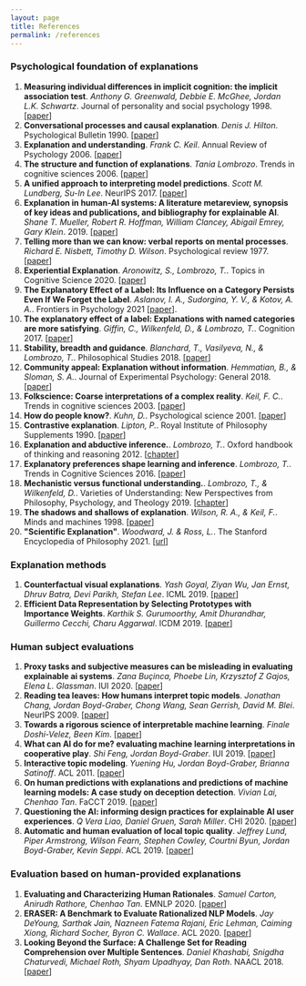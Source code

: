 ```yaml
---
layout: page
title: References 
permalink: /references
---
```


### Psychological foundation of explanations
1. **Measuring individual differences in implicit cognition: the implicit association test**. *Anthony G. Greenwald, Debbie E. McGhee, Jordan L.K. Schwartz*. Journal of personality and social psychology 1998. [[paper](https://faculty.washington.edu/agg/pdf/Gwald_McGh_Schw_JPSP_1998.OCR.pdf)]
2. **Conversational processes and causal explanation**. *Denis J. Hilton*. Psychological Bulletin 1990. [[paper](http://citeseerx.ist.psu.edu/viewdoc/download?doi=10.1.1.391.7282&rep=rep1&type=pdf)] 
3. **Explanation and understanding**. *Frank C. Keil*. Annual Review of Psychology 2006. [[paper](https://cogdevlab.yale.edu/sites/default/files/files/annurev_psych_explan.pdf)]
4. **The structure and function of explanations**. *Tania Lombrozo*. Trends in cognitive sciences 2006. [[paper](http://fitelson.org/few/few_08/lombrozo_reading.pdf)]
5. **A unified approach to interpreting model predictions**. *Scott M. Lundberg, Su-In Lee*. NeurIPS 2017. [[paper](https://papers.nips.cc/paper/2017/hash/8a20a8621978632d76c43dfd28b67767-Abstract.html)]
6. **Explanation in human-AI systems: A literature metareview, synopsis of key ideas and publications, and bibliography for explainable AI**. *Shane T. Mueller, Robert R. Hoffman, William Clancey, Abigail Emrey, Gary Klein*. 2019. [[paper](https://arxiv.org/abs/1902.01876)]
7. **Telling more than we can know: verbal reports on mental processes**. *Richard E. Nisbett, Timothy D. Wilson*. Psychological review 1977. [[paper](https://home.csulb.edu/~cwallis/382/readings/482/nisbett%20saying%20more.pdf)]
8. **Experiential Explanation**. *Aronowitz, S., Lombrozo, T.*. Topics in Cognitive Science 2020. [[paper](https://cognition.princeton.edu/publications/experiential-explanation)]
9. **The Explanatory Effect of a Label: Its Influence on a Category Persists Even If We Forget the Label**. *Aslanov, I. A., Sudorgina, Y. V., & Kotov, A. A.*. Frontiers in Psychology 2021 [[paper](https://europepmc.org/article/med/35069325)].
10. **The explanatory effect of a label: Explanations with named categories are more satisfying**. *Giffin, C., Wilkenfeld, D., & Lombrozo, T.*. Cognition 2017. [[paper](https://cognition.princeton.edu/publications/explanatory-effect-label-explanations-named-categories-are-more-satisfying)]
11. **Stability, breadth and guidance**. *Blanchard, T., Vasilyeva, N., & Lombrozo, T.*. Philosophical Studies 2018. [[paper](https://cognition.princeton.edu/publications/stability-breadth-and-guidance)]
12. **Community appeal: Explanation without information**. *Hemmatian, B., & Sloman, S. A.*. Journal of Experimental Psychology: General 2018. [[paper](https://psycnet.apa.org/record/2018-45942-001)]
13. **Folkscience: Coarse interpretations of a complex reality**. *Keil, F. C.*. Trends in cognitive sciences 2003. [[paper](https://cogdevlab.yale.edu/sites/default/files/files/KeilTICS04.pdf)]
14. **How do people know?**. *Kuhn, D.*. Psychological science 2001. [[paper](https://www.tc.columbia.edu/faculty/dk100/faculty-profile/files/Kuhn2001_Howdopeopleknow.pdf)]
15. **Contrastive explanation**. *Lipton, P.*. Royal Institute of Philosophy Supplements 1990. [[paper](https://www.cambridge.org/core/journals/royal-institute-of-philosophy-supplements/article/abs/contrastive-explanation/EB3C55BBB37E6D0B2A88705EBD1F3BA5)]
16. **Explanation and abductive inference.**. *Lombrozo, T.*. Oxford handbook of thinking and reasoning 2012. [[chapter](https://cognition.princeton.edu/sites/default/files/cognition/files/explanation_abductive_inference.pdf)]
17. **Explanatory preferences shape learning and inference**. *Lombrozo, T.*. Trends in Cognitive Sciences 2016. [[paper](https://cognition.princeton.edu/publications/explanatory-preferences-shape-learning-and-inference)]
18. **Mechanistic versus functional understanding.**. *Lombrozo, T., & Wilkenfeld, D.*. Varieties of Understanding: New Perspectives from Philosophy, Psychology, and Theology 2019. [[chapter](https://cognition.princeton.edu/publications/mechanistic-versus-functional-understanding-0)]
19. **The shadows and shallows of explanation**. *Wilson, R. A., & Keil, F.*. Minds and machines 1998. [[paper](https://www.researchgate.net/publication/227151940_The_Shadows_and_Shallows_of_Explanation)]
20. **"Scientific Explanation"**. *Woodward, J. & Ross, L.*. The Stanford Encyclopedia of Philosophy 2021. [[url](https://plato.stanford.edu/archives/sum2021/entries/scientific-explanation/)]

### Explanation methods
1. **Counterfactual visual explanations**. *Yash Goyal, Ziyan Wu, Jan Ernst, Dhruv Batra, Devi Parikh, Stefan Lee*. ICML 2019. [[paper](https://arxiv.org/abs/1904.07451)]
2. **Efficient Data Representation by Selecting Prototypes with Importance Weights**. *Karthik S. Gurumoorthy, Amit Dhurandhar, Guillermo Cecchi, Charu Aggarwal*. ICDM 2019. [[paper](https://arxiv.org/abs/1707.01212)]

### Human subject evaluations
1. **Proxy tasks and subjective measures can be misleading in evaluating explainable ai systems**. *Zana Buçinca, Phoebe Lin, Krzysztof Z Gajos, Elena L. Glassman*. IUI 2020. [[paper](https://arxiv.org/abs/2001.08298)]
2. **Reading tea leaves: How humans interpret topic models**. *Jonathan Chang, Jordan Boyd-Graber, Chong Wang, Sean Gerrish, David M. Blei*. NeurIPS 2009. [[paper](https://papers.nips.cc/paper/2009/hash/f92586a25bb3145facd64ab20fd554ff-Abstract.html)]
3. **Towards a rigorous science of interpretable machine learning**. *Finale Doshi-Velez, Been Kim*. [[paper](https://arxiv.org/abs/1702.08608)]
4. **What can AI do for me? evaluating machine learning interpretations in cooperative play**. *Shi Feng, Jordan Boyd-Graber*. IUI 2019. [[paper](https://arxiv.org/abs/1810.09648)]
5. **Interactive topic modeling**. *Yuening Hu, Jordan Boyd-Graber, Brianna Satinoff*. ACL 2011. [[paper](https://aclanthology.org/P11-1026/)]
6. **On human predictions with explanations and predictions of machine learning models: A case study on deception detection**. *Vivian Lai, Chenhao Tan*. FaCCT 2019. [[paper](https://arxiv.org/abs/1811.07901)]
7. **Questioning the AI: informing design practices for explainable AI user experiences**. *Q Vera Liao, Daniel Gruen, Sarah Miller*. CHI 2020. [[paper](https://arxiv.org/abs/2001.02478)]
8. **Automatic and human evaluation of local topic quality**. *Jeffrey Lund, Piper Armstrong, Wilson Fearn, Stephen Cowley, Courtni Byun, Jordan Boyd-Graber, Kevin Seppi*. ACL 2019. [[paper](https://aclanthology.org/P19-1076/)]

### Evaluation based on human-provided explanations

1. **Evaluating and Characterizing Human Rationales**. *Samuel Carton, Anirudh Rathore, Chenhao Tan*. EMNLP 2020. [[paper](https://arxiv.org/abs/2010.04736)]
2.  **ERASER: A Benchmark to Evaluate Rationalized NLP Models**. *Jay DeYoung, Sarthak Jain, Nazneen Fatema Rajani, Eric Lehman, Caiming Xiong, Richard Socher, Byron C. Wallace*. ACL 2020. [[paper](https://arxiv.org/abs/1911.03429)]
3. **Looking Beyond the Surface: A Challenge Set for Reading Comprehension over Multiple Sentences**. *Daniel Khashabi, Snigdha Chaturvedi, Michael Roth, Shyam Upadhyay, Dan Roth*. NAACL 2018. [[paper](https://aclanthology.org/N18-1023/)]
